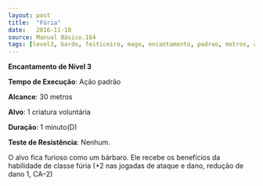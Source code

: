 ```yaml
---
layout: post
title:  "Fúria"
date:   2016-11-10
source: Manual Básico.164
tags: [level3, bardo, feiticeiro, mago, encantamento, padrao, metros, alvo, minuto, nenhum]
---
```


**Encantamento de Nível 3**

**Tempo de Execução**: Ação padrão

**Alcance**: 30 metros

**Alvo**: 1 criatura voluntária

**Duração**: 1 minuto(D)

**Teste de Resistência**: Nenhum.

O alvo fica furioso como um bárbaro. Ele recebe os benefícios da habilidade de classe fúria (+2 nas jogadas de ataque e dano, redução de dano 1, CA–2)
